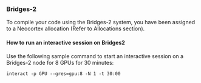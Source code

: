 

### Bridges-2
To compile your code using the Bridges-2 system, you have been assigned to a Neocortex allocation (Refer to Allocations section).

#### How to run an interactive session on Bridges2
Use the following sample command to start an interactive session on a Bridges-2 node for 8 GPUs for 30 minutes:
```
interact -p GPU --gres=gpu:8 -N 1 -t 30:00
```

